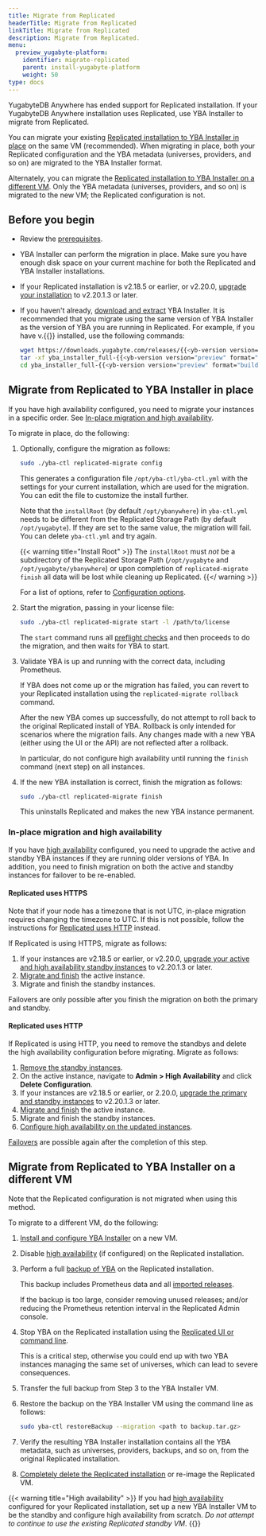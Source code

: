 ```yaml
---
title: Migrate from Replicated
headerTitle: Migrate from Replicated
linkTitle: Migrate from Replicated
description: Migrate from Replicated.
menu:
  preview_yugabyte-platform:
    identifier: migrate-replicated
    parent: install-yugabyte-platform
    weight: 50
type: docs
---
```


YugabyteDB Anywhere has ended support for Replicated installation. If your YugabyteDB Anywhere installation uses Replicated, use YBA Installer to migrate from Replicated.

You can migrate your existing [Replicated installation to YBA Installer in place](#migrate-from-replicated-to-yba-installer-in-place) on the same VM (recommended). When migrating in place, both your Replicated configuration and the YBA metadata (universes, providers, and so on) are migrated to the YBA Installer format.

Alternately, you can migrate the [Replicated installation to YBA Installer on a different VM](#migrate-from-replicated-to-yba-installer-on-a-different-vm). Only the YBA metadata (universes, providers, and so on) is migrated to the new VM; the Replicated configuration is not.

## Before you begin

- Review the [prerequisites](../../prepare/).
- YBA Installer can perform the migration in place. Make sure you have enough disk space on your current machine for both the Replicated and YBA Installer installations.
- If your Replicated installation is v2.18.5 or earlier, or v2.20.0, [upgrade your installation](../../upgrade/upgrade-yp-replicated/) to v2.20.1.3 or later.
- If you haven't already, [download and extract](../install-software/installer/#download-yba-installer) YBA Installer. It is recommended that you migrate using the same version of YBA Installer as the version of YBA you are running in Replicated. For example, if you have v.{{<yb-version version="preview" format="long">}} installed, use the following commands:

    ```sh
    wget https://downloads.yugabyte.com/releases/{{<yb-version version="preview" format="long">}}/yba_installer_full-{{<yb-version version="preview" format="build">}}-linux-x86_64.tar.gz
    tar -xf yba_installer_full-{{<yb-version version="preview" format="build">}}-linux-x86_64.tar.gz
    cd yba_installer_full-{{<yb-version version="preview" format="build">}}/
    ```

## Migrate from Replicated to YBA Installer in place

If you have high availability configured, you need to migrate your instances in a specific order. See [In-place migration and high availability](#in-place-migration-and-high-availability).

To migrate in place, do the following:

1. Optionally, configure the migration as follows:

    ```sh
    sudo ./yba-ctl replicated-migrate config
    ```

    This generates a configuration file `/opt/yba-ctl/yba-ctl.yml` with the settings for your current installation, which are used for the migration. You can edit the file to customize the install further.

    Note that the `installRoot` (by default `/opt/ybanywhere`) in `yba-ctl.yml` needs to be different from the Replicated Storage Path (by default `/opt/yugabyte`). If they are set to the same value, the migration will fail. You can delete `yba-ctl.yml` and try again.

    {{< warning title="Install Root" >}}
The `installRoot` must _not_ be a subdirectory of the Replicated Storage Path (`/opt/yugabyte` and `/opt/yugabyte/ybanywhere`) or upon completion of `replicated-migrate finish` all data will be lost while cleaning up Replicated.
    {{</ warning >}}

    For a list of options, refer to [Configuration options](../../install-yugabyte-platform/install-software/installer/#configuration-options).

1. Start the migration, passing in your license file:

    ```sh
    sudo ./yba-ctl replicated-migrate start -l /path/to/license
    ```

    The `start` command runs all [preflight checks](../../install-yugabyte-platform/install-software/installer/#run-preflight-checks) and then proceeds to do the migration, and then waits for YBA to start.

1. Validate YBA is up and running with the correct data, including Prometheus.

    If YBA does not come up or the migration has failed, you can revert to your Replicated installation using the `replicated-migrate rollback` command.

    After the new YBA comes up successfully, do not attempt to roll back to the original Replicated install of YBA. Rollback is only intended for scenarios where the migration fails. Any changes made with a new YBA (either using the UI or the API) are not reflected after a rollback.

    In particular, do not configure high availability until running the `finish` command (next step) on all instances.

1. If the new YBA installation is correct, finish the migration as follows:

    ```sh
    sudo ./yba-ctl replicated-migrate finish
    ```

    This uninstalls Replicated and makes the new YBA instance permanent.

### In-place migration and high availability

If you have [high availability](../../administer-yugabyte-platform/high-availability/) configured, you need to upgrade the active and standby YBA instances if they are running older versions of YBA. In addition, you need to finish migration on both the active and standby instances for failover to be re-enabled.

#### Replicated uses HTTPS

Note that if your node has a timezone that is not UTC, in-place migration requires changing the timezone to UTC. If this is not possible, follow the instructions for [Replicated uses HTTP](#replicated-uses-http) instead.

If Replicated is using HTTPS, migrate as follows:

1. If your instances are v2.18.5 or earlier, or v2.20.0, [upgrade your active and high availability standby instances](../../administer-yugabyte-platform/high-availability/#upgrade-instances) to v2.20.1.3 or later.
1. [Migrate and finish](#migrate-from-replicated-to-yba-installer-in-place) the active instance.
1. Migrate and finish the standby instances.

Failovers are only possible after you finish the migration on both the primary and standby.

#### Replicated uses HTTP

If Replicated is using HTTP, you need to remove the standbys and delete the high availability configuration before migrating. Migrate as follows:

1. [Remove the standby instances](../../administer-yugabyte-platform/high-availability/#remove-a-standby-instance).
1. On the active instance, navigate to **Admin > High Availability** and click **Delete Configuration**.
1. If your instances are v2.18.5 or earlier, or 2.20.0, [upgrade the primary and standby instances](../../administer-yugabyte-platform/high-availability/#upgrade-instances) to v2.20.1.3 or later.
1. [Migrate and finish](#migrate-from-replicated-to-yba-installer-in-place) the active instance.
1. Migrate and finish the standby instances.
1. [Configure high availability on the updated instances](../../administer-yugabyte-platform/high-availability/#configure-active-and-standby-instances).

[Failovers](../../administer-yugabyte-platform/high-availability/#failover) are possible again after the completion of this step.

## Migrate from Replicated to YBA Installer on a different VM

Note that the Replicated configuration is not migrated when using this method.

To migrate to a different VM, do the following:

1. [Install and configure YBA Installer](../install-software/installer/#configuration-options) on a new VM.
1. Disable [high availability](../../administer-yugabyte-platform/high-availability/) (if configured) on the Replicated installation.
1. Perform a full [backup of YBA](../../administer-yugabyte-platform/back-up-restore-yp/) on the Replicated installation.

    This backup includes Prometheus data and all [imported releases](../../manage-deployments/ybdb-releases/).

    If the backup is too large, consider removing unused releases; and/or reducing the Prometheus retention interval in the Replicated Admin console.

1. Stop YBA on the Replicated installation using the [Replicated UI or command line](../../administer-yugabyte-platform/shutdown/#replicated).

    This is a critical step, otherwise you could end up with two YBA instances managing the same set of universes, which can lead to severe consequences.

1. Transfer the full backup from Step 3 to the YBA Installer VM.
1. Restore the backup on the YBA Installer VM using the command line as follows:

    ```sh
    sudo yba-ctl restoreBackup --migration <path to backup.tar.gz>
    ```

1. Verify the resulting YBA Installer installation contains all the YBA metadata, such as universes, providers, backups, and so on, from the original Replicated installation.
1. [Completely delete the Replicated installation](https://support.yugabyte.com/hc/en-us/articles/11095326804877-Uninstall-Replicated-based-Yugabyte-Anywhere-aka-Yugabyte-Platform-from-the-Linux-host) or re-image the Replicated VM.

{{< warning title="High availability" >}}
If you had [high availability](../../administer-yugabyte-platform/high-availability/) configured for your Replicated installation, set up a new YBA Installer VM to be the standby and configure high availability from scratch. _Do not attempt to continue to use the existing Replicated standby VM_.
{{</warning>}}
